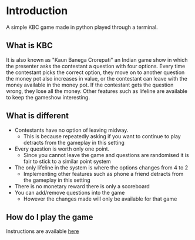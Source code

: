 # Introduction
A simple KBC game made in python played through a terminal. 

## What is KBC
It is also known as "Kaun Banega Crorepati" an Indian game show in which the presenter asks the contestant a question with four options. Every time the contestant picks the correct option, they move on to another question the money pot also increases in value, or the contestant can leave with the money available in the money pot. If the contestant gets the question wrong, they lose all the money.
Other features such as lifeline are available to keep the gameshow interesting.

## What is different
- Contestants have no option of leaving midway.
  - This is because repeatedly asking if you want to continue to play detracts from the gameplay in this setting
- Every question is worth only one point.
  - Since you cannot leave the game and questions are randomised it is fair to stick to a similar point system
- The only lifeline in the system is where the options changes from 4 to 2
  - Implementing other features such as phone a friend detracts from the gameplay in this setting
- There is no monetary reward there is only a scoreboard
- You can add/remove questions into the game
  - However the changes made will only be available for that game

## How do I play the game
Instructions are available [here](https://github.com/Shirish-Kumar/kbc-game/releases)
